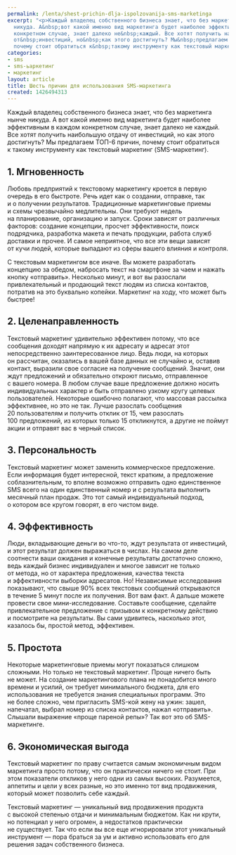 ```yaml
---
permalink: /lenta/shest-prichin-dlja-ispolzovanija-sms-marketinga
excerpt: "<p>Каждый владелец собственного бизнеса знает, что без маркетинга нынче
  никуда. А&nbsp;вот какой именно вид маркетинга будет наиболее эффективным в&nbsp;каждом
  конкретном случае, знает далеко не&nbsp;каждый. Все хотят получить наибольшую отдачу
  от&nbsp;инвестиций, но&nbsp;как этого достигнуть? Мы&nbsp;предлагаем ТОП-6&nbsp;причин,
  почему стоит обратиться к&nbsp;такому инструменту как текстовый маркетинг (SMS-маркетинг).</p>"
categories:
- sms
- sms-ьаркетинг
- маркетинг
layout: article
title: Шесть причин для использования SMS-маркетинга
created: 1426494313
---
```

Каждый владелец собственного бизнеса знает, что без маркетинга нынче никуда. А вот какой именно вид маркетинга будет наиболее эффективным в каждом конкретном случае, знает далеко не каждый. Все хотят получить наибольшую отдачу от инвестиций, но как этого достигнуть? Мы предлагаем ТОП-6 причин, почему стоит обратиться к такому инструменту как текстовый маркетинг (SMS-маркетинг).

## 1. Мгновенность ##

Любовь предприятий к текстовому маркетингу кроется в первую очередь в его быстроте. Речь идет как о создании, отправке, так и о получении результатов. Традиционные маркетинговые приемы и схемы чрезвычайно медлительны. Они требуют недель на планирование, организацию и запуск. Сроки зависят от различных факторов: создание концепции, просчет эффективности, поиск подрядчика, разработка макета и печать продукции, работа служб доставки и прочее. И самое неприятное, что все эти вещи зависят от кучи людей, которые выпадают из сферы вашего влияния и контроля.

С текстовым маркетингом все иначе. Вы можете разработать концепцию за обедом, набросать текст на смартфоне за чаем и нажать кнопку «отправить». Несколько минут, и вот вы разослали привлекательный и продающий текст людям из списка контактов, потратив на это буквально копейки. Маркетинг на ходу, что может быть быстрее!

## 2. Целенаправленность ##

Текстовый маркетинг удивительно эффективен потому, что все сообщения доходят напрямую к их адресату и адресат этот непосредственно заинтересованное лицо. Ведь люди, на которых он рассчитан, оказались в вашей базе данных не случайно и, оставив контакт, выразили свое согласие на получение сообщений. Значит, они ждут предложений и обязательно откроют письмо, отправленное с вашего номера. В любом случае ваше предложение должно носить индивидуальных характер и быть отправлено узкому кругу целевых пользователей. Некоторые ошибочно полагают, что массовая рассылка эффективнее, но это не так. Лучше разослать сообщения 20 пользователям и получить отклик от 15, чем разослать 100 предложений, из которых только 15 откликнутся, а другие не поймут акции и отправят вас в черный список.

## 3. Персональность ##

Текстовый маркетинг может заменить коммерческое предложение. Если информация будет интересной, текст кратким, а предложение соблазнительным, то вполне возможно отправить одно единственное SMS всего на один единственный номер и с результата выполнить месячный план продаж. Это тот самый индивидуальный подход, о котором все кругом говорят, в его чистом виде.

## 4. Эффективность ##

Люди, вкладывающие деньги во что-то, ждут результата от инвестиций, и этот результат должен выражаться в числах. На самом деле соотнести ваши ожидания и конечные результаты достаточно сложно, ведь каждый бизнес индивидуален и многое зависит не только от метода, но от характера предложения, качества текста и эффективности выборки адресатов. Но! Независимые исследования показывают, что свыше 90% всех текстовых сообщений открываются в течение 5 минут после их получения. Вот вам факт. А дальше можете провести свое мини-исследование. Составьте сообщение, сделайте привлекательное предложение с призывом к конкретному действию и посмотрите на результаты. Вы сами удивитесь, насколько этот, казалось бы, простой метод, эффективен.

## 5. Простота ##

Некоторые маркетинговые приемы могут показаться слишком сложными. Но только не текстовый маркетинг. Проще ничего быть не может. На создание маркетингового плана не понадобится много времени и усилий, он требует минимального бюджета, для его использования не требуется знания специальных программ. Это не более сложно, чем пригласить SMS-кой жену на ужин: зашел, напечатал, выбрал номер из списка контактов, нажал «отправить». Слышали выражение «проще пареной репы»? Так вот это об SMS-маркетинге.

## 6. Экономическая выгода ##

Текстовый маркетинг по праву считается самым экономичным видом маркетинга просто потому, что он практически ничего не стоит. При этом показатели откликов у него одни из самых высоких. Разумеется, аппетиты и цели у всех разные, но это именно тот вид продвижения, который может позволить себе каждый.

Текстовый маркетинг — уникальный вид продвижения продукта с высокой степенью отдачи и минимальным бюджетом. Как ни крути, но потенциал у него огромен, а недостатков практически не существует. Так что если вы все еще игнорировали этот уникальный инструмент — пора браться за ум и активно использовать его для решения задач собственного бизнеса.
